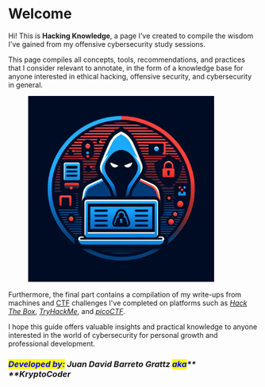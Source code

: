 # Welcome

Hi! This is **Hacking Knowledge**, a page I've created to compile the wisdom I've gained from my offensive cybersecurity study sessions.

This page compiles all concepts, tools, recommendations, and practices that I consider relevant to annotate, in the form of a knowledge base for anyone interested in ethical hacking, offensive security, and cybersecurity in general.

<figure><img src=".gitbook/assets/Hacking_Knowledge_7.jpeg" alt="" width="375"><figcaption></figcaption></figure>

Furthermore, the final part contains a compilation of my write-ups from machines and [CTF](practical-skill-development/capture-the-flag-ctf-competitions.md) challenges I've completed on platforms such as [_Hack The Box_](https://www.hackthebox.com/), [_TryHackMe_](https://tryhackme.com/), and [_picoCTF_](https://picoctf.org/).

I hope this guide offers valuable insights and practical knowledge to anyone interested in the world of cybersecurity for personal growth and professional development.

### _<mark style="color:blue;">**Developed by:**</mark>**&#x20;****Juan David Barreto Grattz****&#x20;**<mark style="color:blue;">**aka**</mark>**&#x20;****KryptoCoder**_
